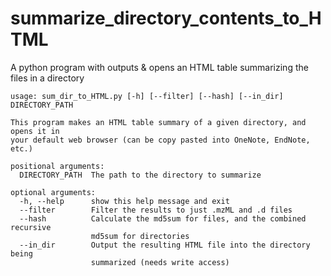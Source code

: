 # summarize_directory_contents_to_HTML
A python program with outputs &amp; opens an HTML table summarizing the files in a directory

```
usage: sum_dir_to_HTML.py [-h] [--filter] [--hash] [--in_dir] DIRECTORY_PATH

This program makes an HTML table summary of a given directory, and opens it in
your default web browser (can be copy pasted into OneNote, EndNote, etc.)

positional arguments:
  DIRECTORY_PATH  The path to the directory to summarize

optional arguments:
  -h, --help      show this help message and exit
  --filter        Filter the results to just .mzML and .d files
  --hash          Calculate the md5sum for files, and the combined recursive
                  md5sum for directories
  --in_dir        Output the resulting HTML file into the directory being
                  summarized (needs write access)
```
